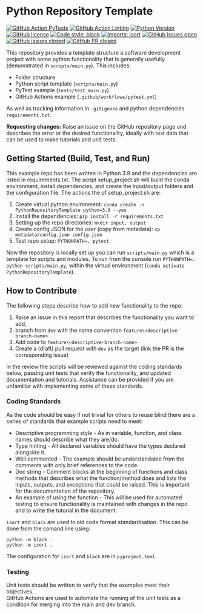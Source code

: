 # Python Repository Template

[![GitHub Action PyTests](https://github.com/dgahle/PythonRepositoryTemplate/actions/workflows/pytest.yml/badge.svg?branch=main)](https://github.com/dgahle/PythonRepositoryTemplate/actions/workflows/pytest.yml)
[![GitHub Action Linting](https://github.com/dgahle/PythonRepositoryTemplate/actions/workflows/linting.yml/badge.svg?branch=main)](https://github.com/dgahle/PythonRepositoryTemplate/actions/workflows/linting.yml)
[![Python Version](https://img.shields.io/badge/python->=3.9-blue)](https://www.python.org/downloads/release/python-390/)
[![GitHub license](https://img.shields.io/badge/license-MIT-blue)](https://github.com/dgahle/PythonRepositoryTemplate/blob/main/LICENSE)
[![Code style: black](https://img.shields.io/badge/code%20style-black-000000.svg)](https://github.com/psf/black)
[![Imports: isort](https://img.shields.io/badge/%20imports-isort-%231674b1?style=flat&labelColor=ef8336)](https://pycqa.github.io/isort/)
[![GitHub issues open](https://img.shields.io/github/issues-raw/dgahle/PythonRepositoryTemplate?style=flat)](https://github.com/dgahle/PythonRepositoryTemplate/issues?q=is%3Aissue+is%3Aopen)
[![GitHub issues closed](https://img.shields.io/github/issues-closed-raw/dgahle/PythonRepositoryTemplate?style=flat)](https://github.com/dgahle/PythonRepositoryTemplate/issues?q=is%3Aissue+is%3Aclosed)
[![GitHub PR closed](https://img.shields.io/github/issues-pr-closed/dgahle/PythonRepositoryTemplate)](https://github.com/dgahle/PythonRepositoryTemplate/pulls?q=is%3Apr+is%3Aclosed)

This repository provides a template structure a software development project with some python functionality that is 
generally usefully (demonstrated in `scripts/main.py`).
This includes:
- Folder structure
- Python script template (`scripts/main.py`)
- PyTest example (`tests/test_main.py`)
- GitHub Actions example (`.github/workflows/pytest.yml`)

As well as tracking information in `.gitignore` and python dependencies `requirements.txt`.

__Requesting changes:__ Raise an issue on the GitHub repository page and describes the error or the desired 
functionality, ideally with test data that can be used to make tutorials and unit tests.

## Getting Started (Build, Test, and Run)

This example repo has been written in Python 3.9 and the dependencies are listed in requirements.txt.
The script setup_project.sh will build the conda environment, install dependencies, and create the input/output folders 
and the configuration file.
The actions the of setup_project.sh are:
1. Create virtual python environment:
`conda create -n PythonRepositoryTemplate python=3.9 --yes`
2. Install the dependencies:
`pip install -r requirements.txt`
3. Setting up the repo directories:
`mkdir input, output`
4. Create config.JSON for the user (copy from metadata):
`cp metadata/config.json config.json`
5. Test repo setup:
`PYTHONPATH=. pytest`

Now the repository is locally set up you can run `scripts/main.py` which is a template for scripts and modules.
To run from the console run `PYTHONPATH=. python scripts/main.py`, within the virtual environment 
(`conda activate PythonRepositoryTemplate`).

## How to Contribute

The following steps describe how to add new functionality to the repo:
1. Raise an issue in this report that describes the functionality you want to add, 
2. branch from `dev` with the name convention `feature\<descriptive-branch-name>`
3. Add code to `feature\<descriptive-branch-name>`
4. Create a (draft) pull request with `dev` as the target (link the PR is the corresponding issue)

In the review the scripts will be reviewed against the coding standards below, passing unit tests that verify the 
functionality, and updated documentation and tutorials. 
Assistance can be provided if you are unfamiliar with implementing some of these standards. 

### Coding Standards

As the code should be easy if not trivial for others to reuse blind there are a series of standards that example 
scripts need to meet:
- Descriptive programming style - As in variable, function, and class names should describe what they are/do.
- Type hinting - All declared variables should have the types declared alongside it.
- Well commented - The example should be understandable from the comments with only brief references to the code.
- Doc string - Comment blocks at the beginning of functions and class methods that describes what the function/method 
does and lists the inputs, outputs, and exceptions that could be raised. This is important for the documentation of the 
repository.
- An example of using the function - This will be used for automated testing to ensure functionality is maintained with
changes in the repo and to write the tutorial in the document.

`isort` and `black` are used to aid code format standardisation. 
This can be done from the comand line using:

```
python -m black .
python -m isort .
```

The configuration for `isort` and `black` are in `pyproject.toml`.  

### Testing

Unit tests should be written to verify that the examples meet their objectives.  
GitHub Actions are used to automate the running of the unit tests as a condition for merging into the main and dev 
branch.
